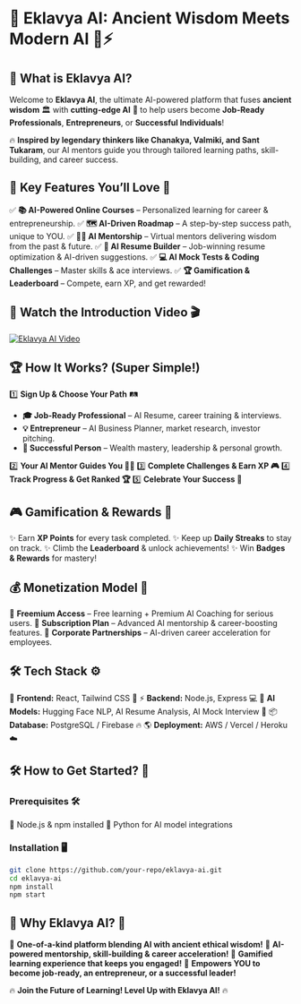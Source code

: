 # 🚀 Eklavya AI: Ancient Wisdom Meets Modern AI 🧠⚡

## 🌟 What is Eklavya AI?
Welcome to **Eklavya AI**, the ultimate AI-powered platform that fuses **ancient wisdom** 🏛️ with **cutting-edge AI** 🤖 to help users become **Job-Ready Professionals**, **Entrepreneurs**, or **Successful Individuals**! 

🔥 **Inspired by legendary thinkers like Chanakya, Valmiki, and Sant Tukaram**, our AI mentors guide you through tailored learning paths, skill-building, and career success. 

## 🎯 Key Features You’ll Love 💖
✅ **📚 AI-Powered Online Courses** – Personalized learning for career & entrepreneurship.
✅ **🗺️ AI-Driven Roadmap** – A step-by-step success path, unique to YOU.
✅ **👨‍🏫 AI Mentorship** – Virtual mentors delivering wisdom from the past & future.
✅ **📄 AI Resume Builder** – Job-winning resume optimization & AI-driven suggestions.
✅ **💻 AI Mock Tests & Coding Challenges** – Master skills & ace interviews.
✅ **🏆 Gamification & Leaderboard** – Compete, earn XP, and get rewarded!

## 🎥 Watch the Introduction Video 🎬
[![Eklavya AI Video](https://img.youtube.com/vi/1NsZzhhHPVI8TT2dBxe7ZOeIrBf0Xu7Jz/0.jpg)](https://drive.google.com/file/d/1NsZzhhHPVI8TT2dBxe7ZOeIrBf0Xu7Jz/view?usp=sharing)

## 🏆 How It Works? (Super Simple!)
1️⃣ **Sign Up & Choose Your Path** 🛤️
   - **🎓 Job-Ready Professional** – AI Resume, career training & interviews.
   - **💡 Entrepreneur** – AI Business Planner, market research, investor pitching.
   - **🏅 Successful Person** – Wealth mastery, leadership & personal growth.

2️⃣ **Your AI Mentor Guides You 👨‍🏫**
3️⃣ **Complete Challenges & Earn XP 🎮**
4️⃣ **Track Progress & Get Ranked 🏆**
5️⃣ **Celebrate Your Success 🚀**

## 🎮 Gamification & Rewards 🏅
✨ Earn **XP Points** for every task completed.
✨ Keep up **Daily Streaks** to stay on track.
✨ Climb the **Leaderboard** & unlock achievements!
✨ Win **Badges & Rewards** for mastery!

## 💰 Monetization Model 🤑
💎 **Freemium Access** – Free learning + Premium AI Coaching for serious users.
💎 **Subscription Plan** – Advanced AI mentorship & career-boosting features.
💎 **Corporate Partnerships** – AI-driven career acceleration for employees.

## 🛠️ Tech Stack ⚙️
🎨 **Frontend:** React, Tailwind CSS 🚀
⚡ **Backend:** Node.js, Express 💻
🧠 **AI Models:** Hugging Face NLP, AI Resume Analysis, AI Mock Interview 🤖
📦 **Database:** PostgreSQL / Firebase 🔥
🌎 **Deployment:** AWS / Vercel / Heroku ☁️

## 🛠️ How to Get Started? 🚀
### Prerequisites 🛠️
🔹 Node.js & npm installed
🔹 Python for AI model integrations

### Installation 🖥️
```bash
git clone https://github.com/your-repo/eklavya-ai.git
cd eklavya-ai
npm install
npm start
```

## 🌟 Why Eklavya AI? 🤯
🚀 **One-of-a-kind platform blending AI with ancient ethical wisdom!**
🚀 **AI-powered mentorship, skill-building & career acceleration!**
🚀 **Gamified learning experience that keeps you engaged!**
🚀 **Empowers YOU to become job-ready, an entrepreneur, or a successful leader!**


🔥 **Join the Future of Learning! Level Up with Eklavya AI!** 🔥

